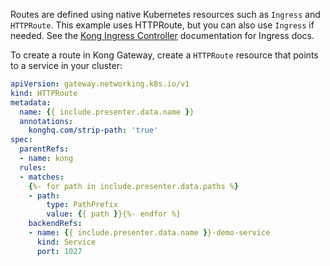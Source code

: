 Routes are defined using native Kubernetes resources such as `Ingress` and `HTTPRoute`. This example uses HTTPRoute, but you can also use `Ingress` if needed. See the [Kong Ingress Controller](https://docs.konghq.com/kubernetes-ingress-controller/latest/guides/services/http/) documentation for Ingress docs.

To create a route in Kong Gateway, create a `HTTPRoute` resource that points to a service in your cluster:

```yaml
apiVersion: gateway.networking.k8s.io/v1
kind: HTTPRoute
metadata:
  name: {{ include.presenter.data.name }}
  annotations:
    konghq.com/strip-path: 'true'
spec:
  parentRefs:
  - name: kong
  rules:
  - matches:
    {%- for path in include.presenter.data.paths %}
    - path:
        type: PathPrefix
        value: {{ path }}{%- endfor %}
    backendRefs:
    - name: {{ include.presenter.data.name }}-demo-service
      kind: Service
      port: 1027
```
